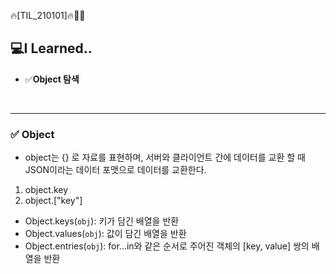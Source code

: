 🔥[TIL_210101]🔥🏃‍♀️

## 💻I Learned..
- ✅**Object 탐색**

</br>

---------------
### ✅ Object
- object는 {} 로 자료를 표현하며, 서버와 클라이언트 간에 데이터를 교환 할 때 JSON이라는 데이터 포맷으로 데이터를 교환한다.
1) object.key
2) object.["key"]

- Object.keys(`obj`): 키가 담긴 배열을 반환
- Object.values(`obj`): 값이 담긴 배열을 반환
- Object.entries(`obj`): for...in와 같은 순서로 주어진 객체의 [key, value] 쌍의 배열을 반환